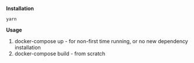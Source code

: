 **Installation**

`yarn`

**Usage**

1. docker-compose up - for non-first time running, or no new dependency installation
2. docker-compose build - from scratch
